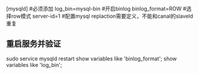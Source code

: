 [mysqld]  #必须添加
log_bin=mysql-bin #开启binlog
binlog_format=ROW #选择row模式
server-id=1 #配置mysql replaction需要定义，不能和canal的slaveId重复

## 重启服务并验证

sudo service mysqld  restart
show variables like 'binlog_format';
show variables like 'log_bin';